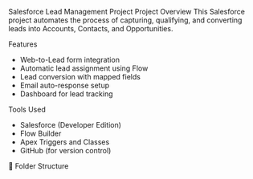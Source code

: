 Salesforce Lead Management Project
Project Overview
This Salesforce project automates the process of capturing, qualifying, and converting leads into Accounts, Contacts, and Opportunities.

 Features
- Web-to-Lead form integration
- Automatic lead assignment using Flow
- Lead conversion with mapped fields
- Email auto-response setup
- Dashboard for lead tracking

 Tools Used
- Salesforce (Developer Edition)
- Flow Builder
- Apex Triggers and Classes
- GitHub (for version control)

📂 Folder Structure
